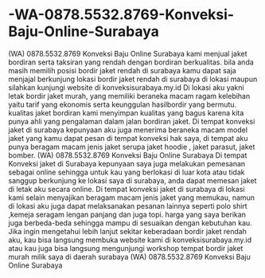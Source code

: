 # -WA-0878.5532.8769-Konveksi-Baju-Online-Surabaya
(WA) 0878.5532.8769 Konveksi Baju Online Surabaya kami menjual jaket bordiran serta taksiran yang rendah dengan bordiran berkualitas. bila anda masih memilih posisi bordir jaket rendah di surabaya kamu dapat saja menjajal berkunjung lokasi bordir jaket rendah di surabaya di lokasi maupun silahkan kunjungi website di konveksisurabaya.my.id Di lokasi aku yakni letak bordir jaket murah, yang memiliki beraneka macam ragam kelebihan yaitu tarif yang ekonomis serta keunggulan hasilbordir yang bermutu.  kualitas jaket bordiran kami menyimpan kualitas yang bagus karena kita punya ahli yang pengalaman dalam jalan bordiran jaket. Di tempat konveksi jaket di surabaya kepunyaan aku juga menerima beraneka macam model jaket yang kamu dapat pesan di tempat konveksi hak saya, di tempat aku punya beragam macam jenis jaket serupa jaket hoodie , jaket parasut, jaket bomber.  (WA) 0878.5532.8769 Konveksi Baju Online Surabaya Di tempat Konveksi jaket di Surabaya kepunyaan saya juga melakukan pemesanan sebagai online sehingga untuk kau yang berlokasi di luar kota atau tidak sanggup berkunjung ke lokasi saya di surabaya, anda dapat memesan jaket di letak aku secara online.  Di tempat konveksi jaket di surabaya di lokasi kami selain menyajikan beragam macam jenis jaket yang memukau, namun di lokasi aku juga dapat melaksanakan pesanan lainnya seperti polo shirt ,kemeja seragam lengan panjang dan juga topi. harga yang saya berikan juga berbeda-beda sehingga mampu di sesuaikan dengan kebutuhan kau.  Jika ingin mengetahui lebih lanjut sekitar keberadaan bordir jaket rendah aku, kau bisa langsung membuka website kami di konveksisurabaya.my.id atau kau juga bisa langsung mengunjungi workshop tempat bordir jaket murah milik saya di daerah surabaya (WA) 0878.5532.8769 Konveksi Baju Online Surabaya

